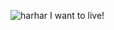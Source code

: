 ![harhar](https://github.com/user-attachments/assets/68c75383-b947-4ddb-8572-46a0af531bd2)
I want to live!
